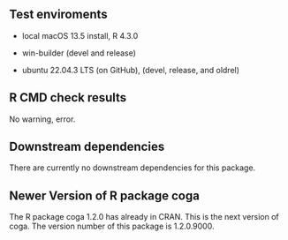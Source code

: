 ## Test enviroments

* local macOS 13.5 install, R 4.3.0

* win-builder (devel and release)

* ubuntu 22.04.3 LTS (on GitHub), (devel, release, and oldrel)


## R CMD check results

No warning, error.


## Downstream dependencies

There are currently no downstream dependencies for this package.


## Newer Version of R package coga

The R package coga 1.2.0 has already in CRAN. This is the next version of coga. The version number of this package is 1.2.0.9000.
